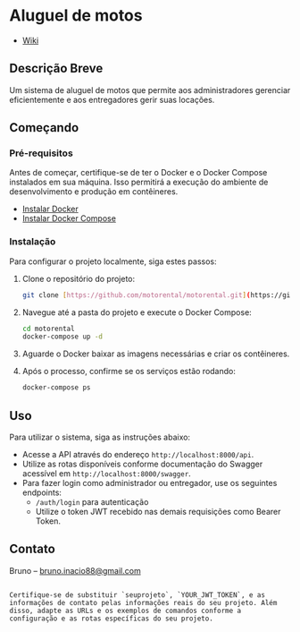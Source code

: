 # Aluguel de motos

- [Wiki](https://github.com/BrunoICardoso/MotoRental/wiki)


## Descrição Breve
Um sistema de aluguel de motos que permite aos administradores gerenciar eficientemente e aos entregadores gerir suas locações.

## Começando

### Pré-requisitos
Antes de começar, certifique-se de ter o Docker e o Docker Compose instalados em sua máquina. Isso permitirá a execução do ambiente de desenvolvimento e produção em contêineres.

- [Instalar Docker](https://docs.docker.com/get-docker/)
- [Instalar Docker Compose](https://docs.docker.com/compose/install/)

### Instalação
Para configurar o projeto localmente, siga estes passos:

1. Clone o repositório do projeto:
   ```sh
   git clone [https://github.com/motorental/motorental.git](https://github.com/BrunoICardoso/MotoRental)
   ```

2. Navegue até a pasta do projeto e execute o Docker Compose:
   ```sh
   cd motorental
   docker-compose up -d
   ```

3. Aguarde o Docker baixar as imagens necessárias e criar os contêineres.

4. Após o processo, confirme se os serviços estão rodando:
   ```sh
   docker-compose ps
   ```

## Uso

Para utilizar o sistema, siga as instruções abaixo:

- Acesse a API através do endereço `http://localhost:8000/api`.
- Utilize as rotas disponíveis conforme documentação do Swagger acessível em `http://localhost:8000/swagger`.
- Para fazer login como administrador ou entregador, use os seguintes endpoints:
  - `/auth/login` para autenticação
  - Utilize o token JWT recebido nas demais requisições como Bearer Token.

## Contato
Bruno – bruno.inacio88@gmail.com

```

Certifique-se de substituir `seuprojeto`, `YOUR_JWT_TOKEN`, e as informações de contato pelas informações reais do seu projeto. Além disso, adapte as URLs e os exemplos de comandos conforme a configuração e as rotas específicas do seu projeto.

